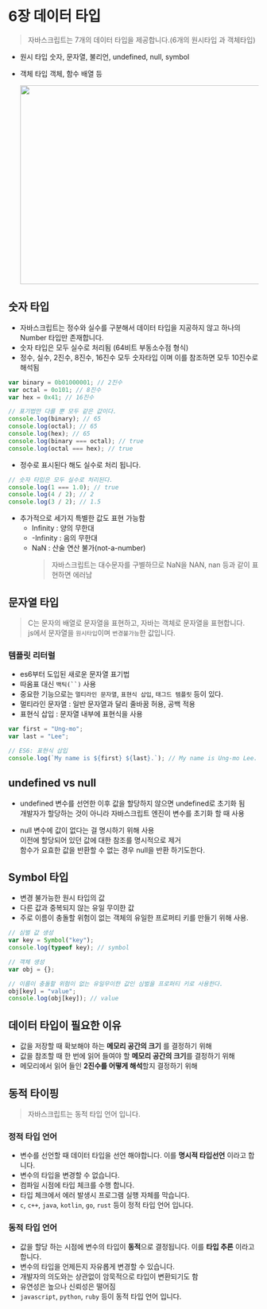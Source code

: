 ﻿# 6장 데이터 타입
 
> 자바스크립트는 7개의 데이터 타입을 제공합니다.(6개의 원시타입 과 객체타입)

- 원시 타입
  숫자, 문자열, 불리언, undefined, null, symbol
- 객체 타입
  객체, 함수 배열 등

  <img src="https://i0.wp.com/tutorial.eyehunts.com/wp-content/uploads/2019/03/JavaScript-Data-Types.png" width="500px" height="400px">

## 숫자 타입

- 자바스크립트는 정수와 실수를 구분해서 데이터 타입을 지공하지 않고 하나의 Number 타입만 존재합니다.
- 숫자 타입은 모두 실수로 처리됨 (64비트 부동소수점 형식)
- 정수, 실수, 2진수, 8진수, 16진수 모두 숫자타입 이며 이를 참조하면 모두 10진수로 해석됨

```js
var binary = 0b01000001; // 2진수
var octal = 0o101; // 8진수
var hex = 0x41; // 16진수

// 표기법만 다를 뿐 모두 같은 값이다.
console.log(binary); // 65
console.log(octal); // 65
console.log(hex); // 65
console.log(binary === octal); // true
console.log(octal === hex); // true
```

- 정수로 표시된다 해도 실수로 처리 됩니다.

```js
// 숫자 타입은 모두 실수로 처리된다.
console.log(1 === 1.0); // true
console.log(4 / 2); // 2
console.log(3 / 2); // 1.5
```

- 추가적으로 세가지 특별한 값도 표현 가능함
  - Infinity : 양의 무한대
  - -Infinity : 음의 무한대
  - NaN : 산술 연산 불가(not-a-number)
    > 자바스크립트는 대수문자를 구별하므로 NaN을 NAN, nan 등과 같이 표현하면 에러남

## 문자열 타입

> C는 문자의 배열로 문자열을 표현하고, 자바는 객체로 문자열을 표현합니다.  
> js에서 문자열을 `원시타입`이며 `변경불가능`한 값입니다.

### 템플릿 리터럴

- es6부터 도입된 새로운 문자열 표기법
- 따옴표 대신 ` 백틱(``) ` 사용
- 중요한 기능으로는 `멀티라인 문자열`, `표현식 삽입`, `태그드 템플릿` 등이 있다.
- 멀티라인 문자열 : 일반 문자열과 달리 줄바꿈 허용, 공백 적용
- 표현식 삽입 : 문자열 내부에 표현식을 사용

```js
var first = "Ung-mo";
var last = "Lee";

// ES6: 표현식 삽입
console.log(`My name is ${first} ${last}.`); // My name is Ung-mo Lee.
```

## undefined vs null

- undefined
  변수를 선언한 이후 값을 할당하지 않으면 undefined로 초기화 됨  
  개발자가 할당하는 것이 아니라 자바스크립트 엔진이 변수를 초기화 할 때 사용

- null
  변수에 값이 없다는 걸 명시하기 위해 사용  
  이전에 할당되어 있던 값에 대한 참조를 명시적으로 제거  
  함수가 요효한 값을 반환할 수 없는 경우 null을 반환 하기도한다.

## Symbol 타입

- 변경 불가능한 원시 타입의 값
- 다른 값과 중복되지 않는 유일 무이한 값
- 주로 이름이 충돌할 위험이 없는 객체의 유일한 프로퍼티 키를 만들기 위해 사용.

```js
// 심벌 값 생성
var key = Symbol("key");
console.log(typeof key); // symbol

// 객체 생성
var obj = {};

// 이름이 충돌할 위험이 없는 유일무이한 값인 심벌을 프로퍼티 키로 사용한다.
obj[key] = "value";
console.log(obj[key]); // value
```

## 데이터 타입이 필요한 이유

- 값을 저장할 때 확보해야 하는 **메모리 공간의 크기** 를 결정하기 위해
- 값을 참조할 때 한 번에 읽어 들여야 할 **메모리 공간의 크기**를 결정하기 위해
- 메모리에서 읽어 들인 **2진수를 어떻게 해석**할지 결정하기 위해

## 동적 타이핑

> 자바스크립트는 동적 타입 언어 입니다.

### 정적 타입 언어

- 변수를 선언할 때 데이터 타입을 선언 해야합니다. 이를 **명시적 타입선언** 이라고 합니다.
- 변수의 타입을 변경할 수 없습니다.
- 컴파일 시점에 타입 체크를 수행 합니다.
- 타입 체크에서 에러 발생시 프로그램 실행 자체를 막습니다.
- `c`, `c++`, `java`, `kotlin`, `go`, `rust` 등이 정적 타입 언어 입니다.

### 동적 타입 언어

- 값을 할당 하는 시점에 변수의 타입이 **동적**으로 결정됩니다. 이를 **타입 추론** 이라고 합니다.
- 변수의 타입을 언제든지 자유롭게 변경할 수 있습니다.
- 개발자의 의도와는 상관없이 암묵적으로 타입이 변환되기도 함
- 유연성은 높으나 신뢰성은 떨어짐
- `javascript`, `python`, `ruby` 등이 동적 타입 언어 입니다.
